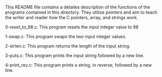 This README file contains a detailes description of the functions of the programs contained in this directory. They utilize pointers and aim to teach the writer and reader how the C pointers, array, and strings work.

  0-reset_to_98.c: This program resets the input integer value to 98

  1-swap.c: This program swaps the two input integer values.

  2-strlen.c: This program returns the length of the input string.

  3-puts.c: This program prints the input string followed by a new line.

  4-print_rev.c: This program prints a string, in reverse, followed by a new line.
